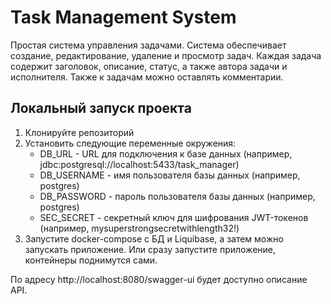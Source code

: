 # Task Management System

Простая система управления задачами. Система обеспечивает создание, редактирование, удаление и просмотр задач. Каждая задача содержит заголовок, описание, статус, а также автора задачи и исполнителя. Также к задачам можно оставлять комментарии.

## Локальный запуск проекта

1. Клонируйте репозиторий
2. Установить следующие переменные окружения:
    - DB_URL - URL для подключения к базе данных (например, jdbc:postgresql://localhost:5433/task_manager)
    - DB_USERNAME - имя пользователя базы данных (например, postgres)
    - DB_PASSWORD - пароль пользователя базы данных (например, postgres)
    - SEC_SECRET - секретный ключ для шифрования JWT-токенов (например, mysuperstrongsecretwithlength32!)
3. Запустите docker-compose с БД и Liquibase, а затем можно запускать приложение. Или сразу запустите приложение, контейнеры поднимутся сами.

По адресу http://localhost:8080/swagger-ui будет доступно описание API.